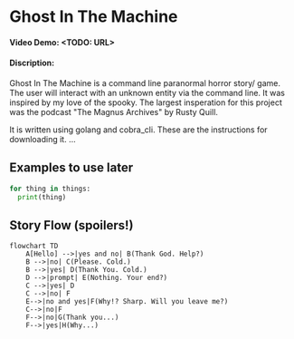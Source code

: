 # Ghost In The Machine
#### **Video Demo:** <TODO: URL>
#### **Discription:**
Ghost In The Machine is a command line paranormal horror story/ game. The user will interact with an unknown entity via the command line.
It was inspired by my love of the spooky. The largest insperation for this project was the podcast "The Magnus Archives" by Rusty Quill.

It is written using golang and cobra_cli.
These are the instructions for downloading it. ...

## Examples to use later
```python
for thing in things:
  print(thing)
```

## Story Flow (spoilers!)
```mermaid
flowchart TD
    A[Hello] -->|yes and no| B(Thank God. Help?)
    B -->|no| C(Please. Cold.)
    B -->|yes| D(Thank You. Cold.)
    D -->|prompt| E(Nothing. Your end?)
    C -->|yes| D
    C -->|no| F
    E-->|no and yes|F(Why!? Sharp. Will you leave me?)
    C-->|no|F
    F-->|no|G(Thank you...)
    F-->|yes|H(Why...)
```

